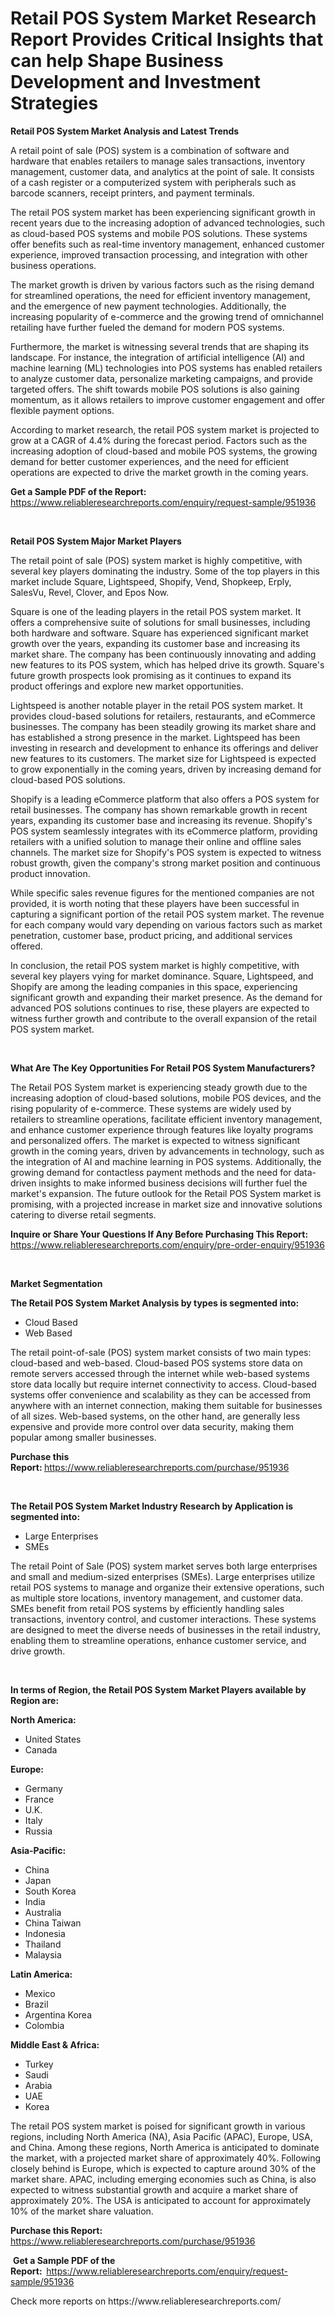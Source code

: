 <p><h1>Retail POS System Market Research Report Provides Critical Insights that can help Shape Business Development and Investment Strategies</h1></p><p><strong>Retail POS System Market Analysis and Latest Trends</strong></p>
<p><p>A retail point of sale (POS) system is a combination of software and hardware that enables retailers to manage sales transactions, inventory management, customer data, and analytics at the point of sale. It consists of a cash register or a computerized system with peripherals such as barcode scanners, receipt printers, and payment terminals.</p><p>The retail POS system market has been experiencing significant growth in recent years due to the increasing adoption of advanced technologies, such as cloud-based POS systems and mobile POS solutions. These systems offer benefits such as real-time inventory management, enhanced customer experience, improved transaction processing, and integration with other business operations.</p><p>The market growth is driven by various factors such as the rising demand for streamlined operations, the need for efficient inventory management, and the emergence of new payment technologies. Additionally, the increasing popularity of e-commerce and the growing trend of omnichannel retailing have further fueled the demand for modern POS systems.</p><p>Furthermore, the market is witnessing several trends that are shaping its landscape. For instance, the integration of artificial intelligence (AI) and machine learning (ML) technologies into POS systems has enabled retailers to analyze customer data, personalize marketing campaigns, and provide targeted offers. The shift towards mobile POS solutions is also gaining momentum, as it allows retailers to improve customer engagement and offer flexible payment options.</p><p>According to market research, the retail POS system market is projected to grow at a CAGR of 4.4% during the forecast period. Factors such as the increasing adoption of cloud-based and mobile POS systems, the growing demand for better customer experiences, and the need for efficient operations are expected to drive the market growth in the coming years.</p></p>
<p><strong>Get a Sample PDF of the Report:&nbsp;</strong> <a href="https://www.reliableresearchreports.com/enquiry/request-sample/951936">https://www.reliableresearchreports.com/enquiry/request-sample/951936</a></p>
<p>&nbsp;</p>
<p><strong>Retail POS System Major Market Players</strong></p>
<p><p>The retail point of sale (POS) system market is highly competitive, with several key players dominating the industry. Some of the top players in this market include Square, Lightspeed, Shopify, Vend, Shopkeep, Erply, SalesVu, Revel, Clover, and Epos Now. </p><p>Square is one of the leading players in the retail POS system market. It offers a comprehensive suite of solutions for small businesses, including both hardware and software. Square has experienced significant market growth over the years, expanding its customer base and increasing its market share. The company has been continuously innovating and adding new features to its POS system, which has helped drive its growth. Square's future growth prospects look promising as it continues to expand its product offerings and explore new market opportunities.</p><p>Lightspeed is another notable player in the retail POS system market. It provides cloud-based solutions for retailers, restaurants, and eCommerce businesses. The company has been steadily growing its market share and has established a strong presence in the market. Lightspeed has been investing in research and development to enhance its offerings and deliver new features to its customers. The market size for Lightspeed is expected to grow exponentially in the coming years, driven by increasing demand for cloud-based POS solutions.</p><p>Shopify is a leading eCommerce platform that also offers a POS system for retail businesses. The company has shown remarkable growth in recent years, expanding its customer base and increasing its revenue. Shopify's POS system seamlessly integrates with its eCommerce platform, providing retailers with a unified solution to manage their online and offline sales channels. The market size for Shopify's POS system is expected to witness robust growth, given the company's strong market position and continuous product innovation.</p><p>While specific sales revenue figures for the mentioned companies are not provided, it is worth noting that these players have been successful in capturing a significant portion of the retail POS system market. The revenue for each company would vary depending on various factors such as market penetration, customer base, product pricing, and additional services offered.</p><p>In conclusion, the retail POS system market is highly competitive, with several key players vying for market dominance. Square, Lightspeed, and Shopify are among the leading companies in this space, experiencing significant growth and expanding their market presence. As the demand for advanced POS solutions continues to rise, these players are expected to witness further growth and contribute to the overall expansion of the retail POS system market.</p></p>
<p>&nbsp;</p>
<p><strong>What Are The Key Opportunities For Retail POS System Manufacturers?</strong></p>
<p><p>The Retail POS System market is experiencing steady growth due to the increasing adoption of cloud-based solutions, mobile POS devices, and the rising popularity of e-commerce. These systems are widely used by retailers to streamline operations, facilitate efficient inventory management, and enhance customer experience through features like loyalty programs and personalized offers. The market is expected to witness significant growth in the coming years, driven by advancements in technology, such as the integration of AI and machine learning in POS systems. Additionally, the growing demand for contactless payment methods and the need for data-driven insights to make informed business decisions will further fuel the market's expansion. The future outlook for the Retail POS System market is promising, with a projected increase in market size and innovative solutions catering to diverse retail segments.</p></p>
<p><strong>Inquire or Share Your Questions If Any Before Purchasing This Report:</strong> <a href="https://www.reliableresearchreports.com/enquiry/pre-order-enquiry/951936">https://www.reliableresearchreports.com/enquiry/pre-order-enquiry/951936</a></p>
<p>&nbsp;</p>
<p><strong>Market Segmentation</strong></p>
<p><strong>The Retail POS System Market Analysis by types is segmented into:</strong></p>
<p><ul><li>Cloud Based</li><li>Web Based</li></ul></p>
<p><p>The retail point-of-sale (POS) system market consists of two main types: cloud-based and web-based. Cloud-based POS systems store data on remote servers accessed through the internet while web-based systems store data locally but require internet connectivity to access. Cloud-based systems offer convenience and scalability as they can be accessed from anywhere with an internet connection, making them suitable for businesses of all sizes. Web-based systems, on the other hand, are generally less expensive and provide more control over data security, making them popular among smaller businesses.</p></p>
<p><strong>Purchase this Report:&nbsp;</strong><a href="https://www.reliableresearchreports.com/purchase/951936">https://www.reliableresearchreports.com/purchase/951936</a></p>
<p>&nbsp;</p>
<p><strong>The Retail POS System Market Industry Research by Application is segmented into:</strong></p>
<p><ul><li>Large Enterprises</li><li>SMEs</li></ul></p>
<p><p>The retail Point of Sale (POS) system market serves both large enterprises and small and medium-sized enterprises (SMEs). Large enterprises utilize retail POS systems to manage and organize their extensive operations, such as multiple store locations, inventory management, and customer data. SMEs benefit from retail POS systems by efficiently handling sales transactions, inventory control, and customer interactions. These systems are designed to meet the diverse needs of businesses in the retail industry, enabling them to streamline operations, enhance customer service, and drive growth.</p></p>
<p>&nbsp;</p>
<p><strong>In terms of Region, the Retail POS System Market Players available by Region are:</strong></p>
<p>
    <p> <strong> North America: </strong>
        <ul>
            <li>United States</li>
            <li>Canada</li>
        </ul>
        </p> 
    <p> <strong> Europe: </strong>
        <ul>
            <li>Germany</li>
            <li>France</li>
            <li>U.K.</li>
            <li>Italy</li>
            <li>Russia</li>
        </ul>
        </p> 
    <p> <strong> Asia-Pacific: </strong>
        <ul>
            <li>China</li>
            <li>Japan</li>
            <li>South Korea</li>
            <li>India</li>
            <li>Australia</li>
            <li>China Taiwan</li>
            <li>Indonesia</li>
            <li>Thailand</li>
            <li>Malaysia</li>
        </ul>
        </p> 
    <p> <strong> Latin America: </strong>
        <ul>
            <li>Mexico</li>
            <li>Brazil</li>
            <li>Argentina Korea</li>
            <li>Colombia</li>
        </ul>
        </p> 
    <p> <strong> Middle East & Africa: </strong>
        <ul>
            <li>Turkey</li>
            <li>Saudi</li>
            <li>Arabia</li>
            <li>UAE</li>
            <li>Korea</li>
        </ul>
    </p>
    </p>
<p><p>The retail POS system market is poised for significant growth in various regions, including North America (NA), Asia Pacific (APAC), Europe, USA, and China. Among these regions, North America is anticipated to dominate the market, with a projected market share of approximately 40%. Following closely behind is Europe, which is expected to capture around 30% of the market share. APAC, including emerging economies such as China, is also expected to witness substantial growth and acquire a market share of approximately 20%. The USA is anticipated to account for approximately 10% of the market share valuation.</p></p>
<p><strong>Purchase this Report: </strong><a href="https://www.reliableresearchreports.com/purchase/951936">https://www.reliableresearchreports.com/purchase/951936</a></p>
<p>&nbsp;<strong>Get a Sample PDF of the Report:&nbsp;&nbsp;</strong><a href="https://www.reliableresearchreports.com/enquiry/request-sample/951936">https://www.reliableresearchreports.com/enquiry/request-sample/951936</a></p>
<p><strong></strong></p>
<p>Check more reports on https://www.reliableresearchreports.com/</p>